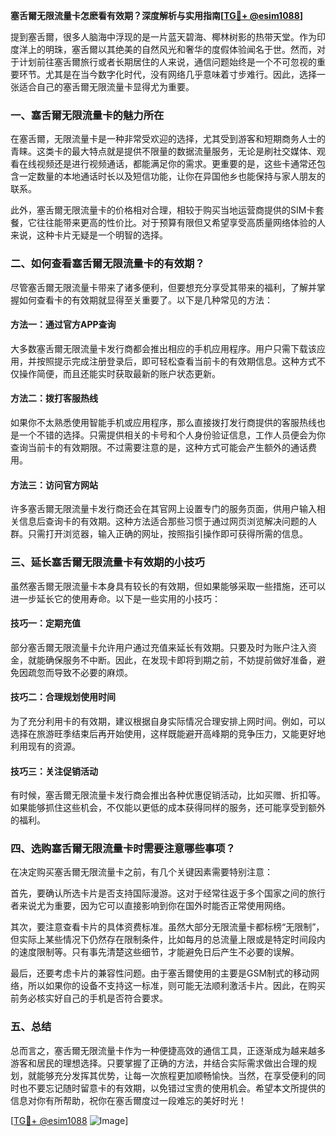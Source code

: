 **塞舌爾无限流量卡怎麽看有效期？深度解析与实用指南[[TG💪+ @esim1088](https://t.me/s/esim1088)]**

提到塞舌爾，很多人脑海中浮现的是一片蓝天碧海、椰林树影的热带天堂。作为印度洋上的明珠，塞舌爾以其绝美的自然风光和奢华的度假体验闻名于世。然而，对于计划前往塞舌爾旅行或者长期居住的人来说，通信问题始终是一个不可忽视的重要环节。尤其是在当今数字化时代，没有网络几乎意味着寸步难行。因此，选择一张适合自己的塞舌爾无限流量卡显得尤为重要。

### 一、塞舌爾无限流量卡的魅力所在

在塞舌爾，无限流量卡是一种非常受欢迎的选择，尤其受到游客和短期商务人士的青睐。这类卡的最大特点就是提供不限量的数据流量服务，无论是刷社交媒体、观看在线视频还是进行视频通话，都能满足你的需求。更重要的是，这些卡通常还包含一定数量的本地通话时长以及短信功能，让你在异国他乡也能保持与家人朋友的联系。

此外，塞舌爾无限流量卡的价格相对合理，相较于购买当地运营商提供的SIM卡套餐，它往往能带来更高的性价比。对于预算有限但又希望享受高质量网络体验的人来说，这种卡片无疑是一个明智的选择。

### 二、如何查看塞舌爾无限流量卡的有效期？

尽管塞舌爾无限流量卡带来了诸多便利，但要想充分享受其带来的福利，了解并掌握如何查看卡的有效期就显得至关重要了。以下是几种常见的方法：

#### 方法一：通过官方APP查询

大多数塞舌爾无限流量卡发行商都会推出相应的手机应用程序。用户只需下载该应用，并按照提示完成注册登录后，即可轻松查看当前卡的有效期信息。这种方式不仅操作简便，而且还能实时获取最新的账户状态更新。

#### 方法二：拨打客服热线

如果你不太熟悉使用智能手机或应用程序，那么直接拨打发行商提供的客服热线也是一个不错的选择。只需提供相关的卡号和个人身份验证信息，工作人员便会为你查询当前卡的有效期限。不过需要注意的是，这种方式可能会产生额外的通话费用。

#### 方法三：访问官方网站

许多塞舌爾无限流量卡发行商还会在其官网上设置专门的服务页面，供用户输入相关信息后查询卡的有效期。这种方法适合那些习惯于通过网页浏览解决问题的人群。只需打开浏览器，输入正确的网址，按照指引操作即可获得所需的信息。

### 三、延长塞舌爾无限流量卡有效期的小技巧

虽然塞舌爾无限流量卡本身具有较长的有效期，但如果能够采取一些措施，还可以进一步延长它的使用寿命。以下是一些实用的小技巧：

#### 技巧一：定期充值

部分塞舌爾无限流量卡允许用户通过充值来延长有效期。只要及时为账户注入资金，就能确保服务不中断。因此，在发现卡即将到期之前，不妨提前做好准备，避免因疏忽而导致不必要的麻烦。

#### 技巧二：合理规划使用时间

为了充分利用卡的有效期，建议根据自身实际情况合理安排上网时间。例如，可以选择在旅游旺季结束后再开始使用，这样既能避开高峰期的竞争压力，又能更好地利用现有的资源。

#### 技巧三：关注促销活动

有时候，塞舌爾无限流量卡发行商会推出各种优惠促销活动，比如买赠、折扣等。如果能够抓住这些机会，不仅能以更低的成本获得同样的服务，还可能享受到额外的福利。

### 四、选购塞舌爾无限流量卡时需要注意哪些事项？

在决定购买塞舌爾无限流量卡之前，有几个关键因素需要特别注意：

首先，要确认所选卡片是否支持国际漫游。这对于经常往返于多个国家之间的旅行者来说尤为重要，因为它可以直接影响到你在国外时能否正常使用网络。

其次，要注意查看卡片的具体资费标准。虽然大部分无限流量卡都标榜“无限制”，但实际上某些情况下仍然存在限制条件，比如每月的总流量上限或是特定时间段内的速度限制等。只有事先清楚这些细节，才能避免日后产生不必要的误解。

最后，还要考虑卡片的兼容性问题。由于塞舌爾使用的主要是GSM制式的移动网络，所以如果你的设备不支持这一标准，则可能无法顺利激活卡片。因此，在购买前务必核实好自己的手机是否符合要求。

### 五、总结

总而言之，塞舌爾无限流量卡作为一种便捷高效的通信工具，正逐渐成为越来越多游客和居民的理想选择。只要掌握了正确的方法，并结合实际需求做出合理的规划，就能够充分发挥其优势，让每一次旅程更加顺畅愉快。当然，在享受便利的同时也不要忘记随时留意卡的有效期，以免错过宝贵的使用机会。希望本文所提供的信息对你有所帮助，祝你在塞舌爾度过一段难忘的美好时光！

[[TG💪+ @esim1088](https://t.me/s/esim1088) ![Image](https://i.postimg.cc/4NQfJmqS/Snipaste-2025-05-13-00-14-12.png)]